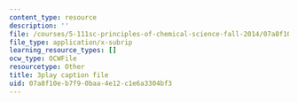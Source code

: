```yaml
---
content_type: resource
description: ''
file: /courses/5-111sc-principles-of-chemical-science-fall-2014/07a8f10eb7f90baa4e12c1e6a3304bf3_O192jrR80oo.srt
file_type: application/x-subrip
learning_resource_types: []
ocw_type: OCWFile
resourcetype: Other
title: 3play caption file
uid: 07a8f10e-b7f9-0baa-4e12-c1e6a3304bf3
---
```

